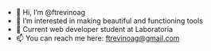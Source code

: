 - 👋 Hi, I’m @ftrevinoag
- 👀 I’m interested in making beautiful and functioning tools
- 🌱 Current web developer student at Laboratoria
- 📫 You can reach me here: ftrevinoag@gmail.com

<!---
ftrevinoag/ftrevinoag is a ✨ special ✨ repository because its `README.md` (this file) appears on your GitHub profile.
You can click the Preview link to take a look at your changes.
--->
